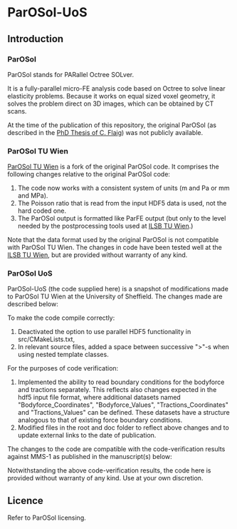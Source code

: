 # ParOSol-UoS

## Introduction ##

### ParOSol ###

ParOSol stands for PARallel Octree SOLver.

It is a fully-parallel micro-FE analysis code based on Octree to
solve linear elasticity problems. Because it works on equal sized 
voxel geometry, it solves the problem direct on 3D images, which 
can be obtained by CT scans.

At the time of the publication of this repository, the original 
ParOSol (as described in the 
[PhD Thesis of C. Flaig](https://doi.org/10.3929/ethz-a-007613965)) 
was not publicly available.

### ParOSol TU Wien ###

[ParOSol TU Wien](https://github.com/reox/parosol-tu-wien) is a 
fork of the original ParOSol code. It comprises the following changes
relative to the original ParOSol code:

1. The code now works with a consistent system of units (m and Pa or 
mm and MPa).
2. The Poisson ratio that is read from the input HDF5 data is used, 
not the hard coded one.
3. The ParOSol output is formatted like ParFE output (but only to 
the level needed by the postprocessing tools used at
[ILSB TU Wien](https://www.ilsb.tuwien.ac.at/).)

Note that the data format used by the original ParOSol is not 
compatible with ParOSol TU Wien. The changes in code have been 
tested well at the [ILSB TU Wien](https://www.ilsb.tuwien.ac.at/), 
but are provided without warranty of any kind.

### ParOSol UoS ###

ParOSol-UoS (the code supplied here) is a snapshot of modifications 
made to ParOSol TU Wien at the University of Sheffield. The changes
made are described below:

To make the code compile correctly:
1. Deactivated the option to use parallel HDF5 functionality in 
src/CMakeLists.txt,
2. In relevant source files, added a space between successive ">"-s 
when using nested template classes.

For the purposes of code verification:
1. Implemented the ability to read boundary conditions for the 
bodyforce and tractions separately. This reflects also changes 
expected in the hdf5 input file format, where additional datasets 
named "Bodyforce_Coordinates", "Bodyforce_Values", 
"Tractions_Coordinates" and "Tractions_Values" can be defined. 
These datasets have a structure analogous to that of existing force 
boundary conditions.
2. Modified files in the root and doc folder to reflect above 
changes and to update external links to the date of publication.

The changes to the code are compatible with the code-verification 
results against MMS-1 as published in the manuscript(s) below:


Notwithstanding the above code-verification results, the code here
is provided without warranty of any kind. Use at your own discretion.

## Licence ##

Refer to ParOSol licensing.
